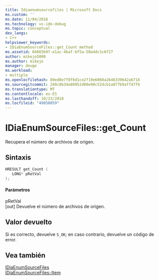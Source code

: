 ```yaml
---
title: Idiaenumsourcefiles | Microsoft Docs
ms.custom: ''
ms.date: 11/04/2016
ms.technology: vs-ide-debug
ms.topic: conceptual
dev_langs:
- C++
helpviewer_keywords:
- IDiaEnumSourceFiles::get_Count method
ms.assetid: 04083b97-e1ac-4baf-bf5a-50a4dc1c6f27
author: mikejo5000
ms.author: mikejo
manager: douge
ms.workload:
- multiple
ms.openlocfilehash: 89ed0e7f8f6d1ce2f19e6060a2646339642a6716
ms.sourcegitcommit: 240c8b34e80952d00e90c52dcb1a077b9aff47f6
ms.translationtype: MT
ms.contentlocale: es-ES
ms.lasthandoff: 10/23/2018
ms.locfileid: "49850859"
---
```

# <a name="idiaenumsourcefilesgetcount"></a>IDiaEnumSourceFiles::get_Count
Recupera el número de archivos de origen.  
  
## <a name="syntax"></a>Sintaxis  
  
```C++  
HRESULT get_Count (   
   LONG* pRetVal  
);  
```  
  
#### <a name="parameters"></a>Parámetros  
 pRetVal  
 [out] Devuelve el número de archivos de origen.  
  
## <a name="return-value"></a>Valor devuelto  
 Si es correcto, devuelve `S_OK`; en caso contrario, devuelve un código de error.  
  
## <a name="see-also"></a>Vea también  
 [IDiaEnumSourceFiles](../../debugger/debug-interface-access/idiaenumsourcefiles.md)   
 [IDiaEnumSourceFiles::Item](../../debugger/debug-interface-access/idiaenumsourcefiles-item.md)